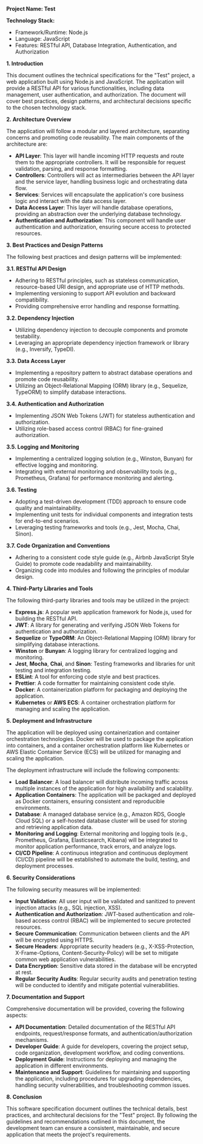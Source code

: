 **Project Name: Test**

**Technology Stack:**
- Framework/Runtime: Node.js
- Language: JavaScript
- Features: RESTful API, Database Integration, Authentication, and Authorization

**1. Introduction**

This document outlines the technical specifications for the "Test" project, a web application built using Node.js and JavaScript. The application will provide a RESTful API for various functionalities, including data management, user authentication, and authorization. The document will cover best practices, design patterns, and architectural decisions specific to the chosen technology stack.

**2. Architecture Overview**

The application will follow a modular and layered architecture, separating concerns and promoting code reusability. The main components of the architecture are:

- **API Layer**: This layer will handle incoming HTTP requests and route them to the appropriate controllers. It will be responsible for request validation, parsing, and response formatting.
- **Controllers**: Controllers will act as intermediaries between the API layer and the service layer, handling business logic and orchestrating data flow.
- **Services**: Services will encapsulate the application's core business logic and interact with the data access layer.
- **Data Access Layer**: This layer will handle database operations, providing an abstraction over the underlying database technology.
- **Authentication and Authorization**: This component will handle user authentication and authorization, ensuring secure access to protected resources.

**3. Best Practices and Design Patterns**

The following best practices and design patterns will be implemented:

**3.1. RESTful API Design**
- Adhering to RESTful principles, such as stateless communication, resource-based URI design, and appropriate use of HTTP methods.
- Implementing versioning to support API evolution and backward compatibility.
- Providing comprehensive error handling and response formatting.

**3.2. Dependency Injection**
- Utilizing dependency injection to decouple components and promote testability.
- Leveraging an appropriate dependency injection framework or library (e.g., Inversify, TypeDI).

**3.3. Data Access Layer**
- Implementing a repository pattern to abstract database operations and promote code reusability.
- Utilizing an Object-Relational Mapping (ORM) library (e.g., Sequelize, TypeORM) to simplify database interactions.

**3.4. Authentication and Authorization**
- Implementing JSON Web Tokens (JWT) for stateless authentication and authorization.
- Utilizing role-based access control (RBAC) for fine-grained authorization.

**3.5. Logging and Monitoring**
- Implementing a centralized logging solution (e.g., Winston, Bunyan) for effective logging and monitoring.
- Integrating with external monitoring and observability tools (e.g., Prometheus, Grafana) for performance monitoring and alerting.

**3.6. Testing**
- Adopting a test-driven development (TDD) approach to ensure code quality and maintainability.
- Implementing unit tests for individual components and integration tests for end-to-end scenarios.
- Leveraging testing frameworks and tools (e.g., Jest, Mocha, Chai, Sinon).

**3.7. Code Organization and Conventions**
- Adhering to a consistent code style guide (e.g., Airbnb JavaScript Style Guide) to promote code readability and maintainability.
- Organizing code into modules and following the principles of modular design.

**4. Third-Party Libraries and Tools**

The following third-party libraries and tools may be utilized in the project:

- **Express.js**: A popular web application framework for Node.js, used for building the RESTful API.
- **JWT**: A library for generating and verifying JSON Web Tokens for authentication and authorization.
- **Sequelize** or **TypeORM**: An Object-Relational Mapping (ORM) library for simplifying database interactions.
- **Winston** or **Bunyan**: A logging library for centralized logging and monitoring.
- **Jest**, **Mocha**, **Chai**, and **Sinon**: Testing frameworks and libraries for unit testing and integration testing.
- **ESLint**: A tool for enforcing code style and best practices.
- **Prettier**: A code formatter for maintaining consistent code style.
- **Docker**: A containerization platform for packaging and deploying the application.
- **Kubernetes** or **AWS ECS**: A container orchestration platform for managing and scaling the application.

**5. Deployment and Infrastructure**

The application will be deployed using containerization and container orchestration technologies. Docker will be used to package the application into containers, and a container orchestration platform like Kubernetes or AWS Elastic Container Service (ECS) will be utilized for managing and scaling the application.

The deployment infrastructure will include the following components:

- **Load Balancer**: A load balancer will distribute incoming traffic across multiple instances of the application for high availability and scalability.
- **Application Containers**: The application will be packaged and deployed as Docker containers, ensuring consistent and reproducible environments.
- **Database**: A managed database service (e.g., Amazon RDS, Google Cloud SQL) or a self-hosted database cluster will be used for storing and retrieving application data.
- **Monitoring and Logging**: External monitoring and logging tools (e.g., Prometheus, Grafana, Elasticsearch, Kibana) will be integrated to monitor application performance, track errors, and analyze logs.
- **CI/CD Pipeline**: A continuous integration and continuous deployment (CI/CD) pipeline will be established to automate the build, testing, and deployment processes.

**6. Security Considerations**

The following security measures will be implemented:

- **Input Validation**: All user input will be validated and sanitized to prevent injection attacks (e.g., SQL injection, XSS).
- **Authentication and Authorization**: JWT-based authentication and role-based access control (RBAC) will be implemented to secure protected resources.
- **Secure Communication**: Communication between clients and the API will be encrypted using HTTPS.
- **Secure Headers**: Appropriate security headers (e.g., X-XSS-Protection, X-Frame-Options, Content-Security-Policy) will be set to mitigate common web application vulnerabilities.
- **Data Encryption**: Sensitive data stored in the database will be encrypted at rest.
- **Regular Security Audits**: Regular security audits and penetration testing will be conducted to identify and mitigate potential vulnerabilities.

**7. Documentation and Support**

Comprehensive documentation will be provided, covering the following aspects:

- **API Documentation**: Detailed documentation of the RESTful API endpoints, request/response formats, and authentication/authorization mechanisms.
- **Developer Guide**: A guide for developers, covering the project setup, code organization, development workflow, and coding conventions.
- **Deployment Guide**: Instructions for deploying and managing the application in different environments.
- **Maintenance and Support**: Guidelines for maintaining and supporting the application, including procedures for upgrading dependencies, handling security vulnerabilities, and troubleshooting common issues.

**8. Conclusion**

This software specification document outlines the technical details, best practices, and architectural decisions for the "Test" project. By following the guidelines and recommendations outlined in this document, the development team can ensure a consistent, maintainable, and secure application that meets the project's requirements.